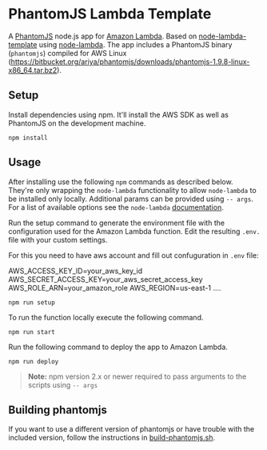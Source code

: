# PhantomJS Lambda Template

A [PhantomJS](http://phantomjs.org/) node.js app for [Amazon Lambda](http://aws.amazon.com/lambda/). Based on [node-lambda-template](https://github.com/rebelmail/node-lambda-template) using [node-lambda](https://github.com/rebelmail/node-lambda). The app includes a PhantomJS binary (`phantomjs`) compiled for AWS Linux (https://bitbucket.org/ariya/phantomjs/downloads/phantomjs-1.9.8-linux-x86_64.tar.bz2).

## Setup

Install dependencies using npm. It'll install the AWS SDK as well as PhantomJS on the development machine.

```shell
npm install
```

## Usage

After installing use the following `npm` commands as described below. They're only wrapping the `node-lambda` functionality to allow `node-lambda` to be installed only locally. Additional params can be provided using `-- args`. For a list of available options see the `node-lambda` [documentation](https://github.com/RebelMail/node-lambda).

Run the setup command to generate the environment file with the configuration used for the Amazon Lambda function. Edit the resulting `.env.` file with your custom settings.

For this you need to have aws account and fill out confuguration in `.env` file:

AWS_ACCESS_KEY_ID=your_aws_key_id
AWS_SECRET_ACCESS_KEY=your_aws_secret_access_key
AWS_ROLE_ARN=your_amazon_role
AWS_REGION=us-east-1
....
```shell
npm run setup
```

To run the function locally execute the following command.
```shell
npm run start
```

Run the following command to deploy the app to Amazon Lambda. 
```shell
npm run deploy
```

> **Note:** npm version 2.x or newer required to pass arguments to the scripts using `-- args`

## Building phantomjs

If you want to use a different version of phantomjs or have trouble with the included version, follow the instructions in [build-phantomjs.sh](build-phantomjs.sh).
